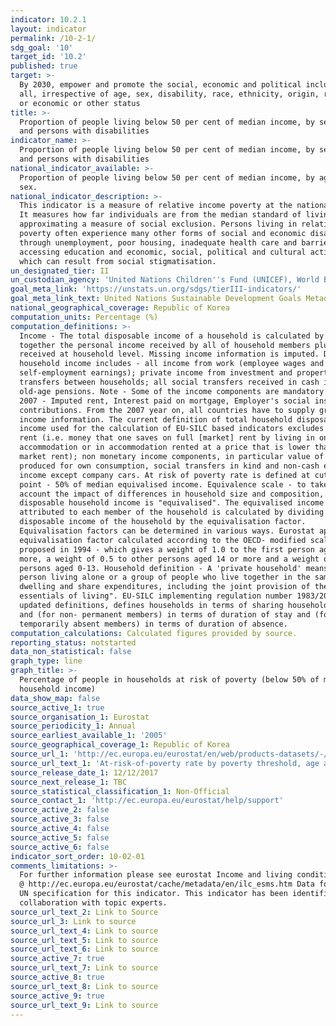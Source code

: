 ```yaml
---
indicator: 10.2.1
layout: indicator
permalink: /10-2-1/
sdg_goal: '10'
target_id: '10.2'
published: true
target: >-
  By 2030, empower and promote the social, economic and political inclusion of
  all, irrespective of age, sex, disability, race, ethnicity, origin, religion
  or economic or other status
title: >-
  Proportion of people living below 50 per cent of median income, by sex, age
  and persons with disabilities
indicator_name: >-
  Proportion of people living below 50 per cent of median income, by sex, age
  and persons with disabilities
national_indicator_available: >-
  Proportion of people living below 50 per cent of median income, by age and
  sex.
national_indicator_description: >-
  This indicator is a measure of relative income poverty at the national level.
  It measures how far individuals are from the median standard of living,
  approximating a measure of social exclusion. Persons living in relative
  poverty often experience many other forms of social and economic disadvantage
  through unemployment, poor housing, inadequate health care and barriers in
  accessing education and economic, social, political and cultural activities,
  which can result from social stigmatisation.
un_designated_tier: II
un_custodian_agency: 'United Nations Children''s Fund (UNICEF), World Bank (WB)'
goal_meta_link: 'https://unstats.un.org/sdgs/tierIII-indicators/'
goal_meta_link_text: United Nations Sustainable Development Goals Metadata (PDF 4.0 MB)
national_geographical_coverage: Republic of Korea
computation_units: Percentage (%)
computation_definitions: >-
  Income - The total disposable income of a household is calculated by adding
  together the personal income received by all of household members plus income
  received at household level. Missing income information is imputed. Disposable
  household income includes - all income from work (employee wages and
  self-employment earnings); private income from investment and property;
  transfers between households; all social transfers received in cash including
  old-age pensions. Note - Some of the income components are mandatory only from
  2007 - Imputed rent, Interest paid on mortgage, Employer's social insurance
  contributions. From the 2007 year on, all countries have to supply gross
  income information. The current definition of total household disposable
  income used for the calculation of EU-SILC based indicators excludes - imputed
  rent (i.e. money that one saves on full [market] rent by living in one's own
  accommodation or in accommodation rented at a price that is lower than the
  market rent); non monetary income components, in particular value of goods
  produced for own consumption, social transfers in kind and non-cash employee
  income except company cars. At risk of poverty rate is defined at cut-off
  point - 50% of median equivalised income. Equivalence scale - to take into
  account the impact of differences in household size and composition, the total
  disposable household income is "equivalised". The equivalised income
  attributed to each member of the household is calculated by dividing the total
  disposable income of the household by the equivalisation factor.
  Equivalisation factors can be determined in various ways. Eurostat applies an
  equivalisation factor calculated according to the OECD- modified scale first
  proposed in 1994 - which gives a weight of 1.0 to the first person aged 14 or
  more, a weight of 0.5 to other persons aged 14 or more and a weight of 0.3 to
  persons aged 0-13. Household definition - A 'private household' means "a
  person living alone or a group of people who live together in the same private
  dwelling and share expenditures, including the joint provision of the
  essentials of living". EU-SILC implementing regulation number 1983/2003 on
  updated definitions, defines households in terms of sharing household expenses
  and (for non- permanent members) in terms of duration of stay and (for
  temporarily absent members) in terms of duration of absence.
computation_calculations: Calculated figures provided by source.
reporting_status: notstarted
data_non_statistical: false
graph_type: line
graph_title: >-
  Percentage of people in households at risk of poverty (below 50% of median UK
  household income)
data_show_map: false
source_active_1: true
source_organisation_1: Eurostat
source_periodicity_1: Annual
source_earliest_available_1: '2005'
source_geographical_coverage_1: Republic of Korea
source_url_1: 'http://ec.europa.eu/eurostat/en/web/products-datasets/-/ILC_LI02'
source_url_text_1: 'At-risk-of-poverty rate by poverty threshold, age and sex - EU-SILC survey'
source_release_date_1: 12/12/2017
source_next_release_1: TBC
source_statistical_classification_1: Non-Official
source_contact_1: 'http://ec.europa.eu/eurostat/help/support'
source_active_2: false
source_active_3: false
source_active_4: false
source_active_5: false
source_active_6: false
indicator_sort_order: 10-02-01
comments_limitations: >-
  For further information please see eurostat Income and living conditions (ilc)
  @ http://ec.europa.eu/eurostat/cache/metadata/en/ilc_esms.htm Data follows the
  UN specification for this indicator. This indicator has been identified in
  collaboration with topic experts.
source_url_text_2: Link to Source
source_url_3: Link to source
source_url_text_4: Link to source
source_url_text_5: Link to source
source_url_text_6: Link to source
source_active_7: true
source_url_text_7: Link to source
source_active_8: true
source_url_text_8: Link to source
source_active_9: true
source_url_text_9: Link to source
---
```

